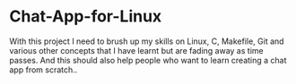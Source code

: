 # Chat-App-for-Linux
With this project I need to brush up my skills on Linux, C, Makefile, Git and various other concepts that I have learnt but are fading away as time passes. And this should also help people who want to learn creating a chat app from scratch..
